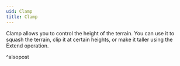 ```yaml
---
uid: Clamp
title: Clamp
---
```


Clamp allows you to control the height of the terrain. You can use it to squash the terrain, clip it at certain heights, or make it taller using the Extend operation.

^alsopost